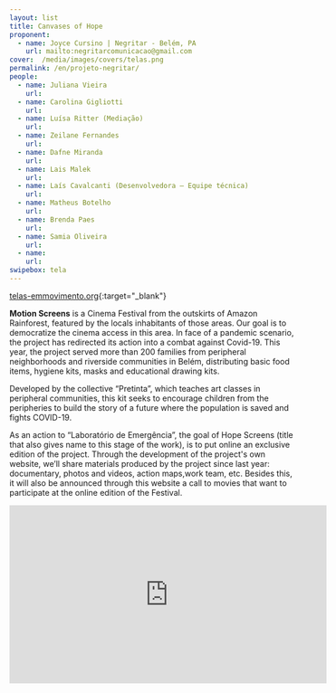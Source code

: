 ```yaml
---
layout: list
title: Canvases of Hope
proponent:
  - name: Joyce Cursino | Negritar - Belém, PA
    url: mailto:negritarcomunicacao@gmail.com 
cover:  /media/images/covers/telas.png
permalink: /en/projeto-negritar/
people:
  - name: Juliana Vieira
    url: 
  - name: Carolina Gigliotti
    url: 
  - name: Luísa Ritter (Mediação)
    url: 
  - name: Zeilane Fernandes
    url: 
  - name: Dafne Miranda
    url: 
  - name: Lais Malek
    url: 
  - name: Laís Cavalcanti (Desenvolvedora – Equipe técnica)
    url: 
  - name: Matheus Botelho
    url: 
  - name: Brenda Paes
    url: 
  - name: Samia Oliveira
    url: 
  - name: 
    url: 
swipebox: tela
---
```


[telas-emmovimento.org](http://www.telas-emmovimento.org/){:target="_blank"}
  
**Motion Screens** is a Cinema Festival from the outskirts of Amazon Rainforest, featured by the locals inhabitants of those areas. Our goal is to democratize the cinema access in this area. In face of a pandemic scenario, the project has redirected its action into a combat against Covid-19. This year, the project served more than 200 families from peripheral neighborhoods and riverside communities in Belém, distributing basic food items, hygiene kits, masks and educational drawing kits.
  
Developed by the collective  “Pretinta”,  which teaches art classes in peripheral communities, this kit seeks to encourage children from the peripheries to build the story of a future where the population is saved and fights COVID-19.

As an action to “Laboratório de Emergência”, the goal of Hope Screens (title that also gives name to this stage of the work), is to put online an exclusive edition of the project. Through the development of the project&#39;s own website, we’ll share materials produced by the project since last year: documentary, photos and videos, action maps,work team, etc. Besides this, it will also be announced through this website a call to movies that want to participate at the online edition of the Festival.
  
<div class="video-wrapper video-wrapper-16x9">
<iframe width="560" height="315" src="https://www.youtube.com/embed/Z08nsuJ026s" frameborder="0" allow="accelerometer; autoplay; encrypted-media; gyroscope; picture-in-picture" allowfullscreen></iframe>
</div>